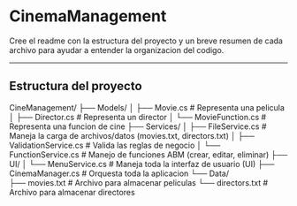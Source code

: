 ﻿# CinemaManagement
 Cree el readme con la estructura del proyecto y un breve resumen de cada archivo para ayudar a entender la organizacion del codigo.

---

## Estructura del proyecto

CineManagement/
├── Models/
│ ├── Movie.cs # Representa una pelicula
│ ├── Director.cs # Representa un director
│ └── MovieFunction.cs # Representa una funcion de cine
├── Services/
│ ├── FileService.cs # Maneja la carga de archivos/datos (movies.txt, directors.txt)
│ ├── ValidationService.cs # Valida las reglas de negocio
│ └── FunctionService.cs # Manejo de funciones ABM (crear, editar, eliminar)
├── UI/
│ └── MenuService.cs # Maneja toda la interfaz de usuario (UI)
├── CinemaManager.cs # Orquesta toda la aplicacion
└── Data/                 
    ├── movies.txt       # Archivo para almacenar peliculas
    └── directors.txt     # Archivo para almacenar directores